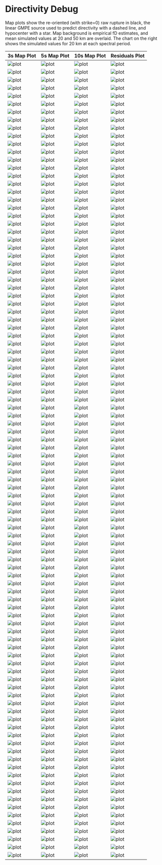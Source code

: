 # Directivity Debug

Map plots show the re-oriented (with strike=0) raw rupture in black, the linear GMPE source used to predict directivity with a dashed line, and hypocenter with a star. Map background is empirical fD estimates, and mean simulated values at 20 and 50 km are overlaid. The chart on the right shows the simulated values for 20 km at each spectral period.

| 3s Map Plot | 5s Map Plot | 10s Map Plot | Residuals Plot |
|-----|-----|-----|-----|
| ![plot](event_44788_map_3s.png) | ![plot](event_44788_map_5s.png) | ![plot](event_44788_map_10s.png) | ![plot](event_44788_residuals.png) |
| ![plot](event_49436_map_3s.png) | ![plot](event_49436_map_5s.png) | ![plot](event_49436_map_10s.png) | ![plot](event_49436_residuals.png) |
| ![plot](event_52582_map_3s.png) | ![plot](event_52582_map_5s.png) | ![plot](event_52582_map_10s.png) | ![plot](event_52582_residuals.png) |
| ![plot](event_57778_map_3s.png) | ![plot](event_57778_map_5s.png) | ![plot](event_57778_map_10s.png) | ![plot](event_57778_residuals.png) |
| ![plot](event_63323_map_3s.png) | ![plot](event_63323_map_5s.png) | ![plot](event_63323_map_10s.png) | ![plot](event_63323_residuals.png) |
| ![plot](event_64560_map_3s.png) | ![plot](event_64560_map_5s.png) | ![plot](event_64560_map_10s.png) | ![plot](event_64560_residuals.png) |
| ![plot](event_87254_map_3s.png) | ![plot](event_87254_map_5s.png) | ![plot](event_87254_map_10s.png) | ![plot](event_87254_residuals.png) |
| ![plot](event_100661_map_3s.png) | ![plot](event_100661_map_5s.png) | ![plot](event_100661_map_10s.png) | ![plot](event_100661_residuals.png) |
| ![plot](event_101824_map_3s.png) | ![plot](event_101824_map_5s.png) | ![plot](event_101824_map_10s.png) | ![plot](event_101824_residuals.png) |
| ![plot](event_110765_map_3s.png) | ![plot](event_110765_map_5s.png) | ![plot](event_110765_map_10s.png) | ![plot](event_110765_residuals.png) |
| ![plot](event_136826_map_3s.png) | ![plot](event_136826_map_5s.png) | ![plot](event_136826_map_10s.png) | ![plot](event_136826_residuals.png) |
| ![plot](event_151646_map_3s.png) | ![plot](event_151646_map_5s.png) | ![plot](event_151646_map_10s.png) | ![plot](event_151646_residuals.png) |
| ![plot](event_180979_map_3s.png) | ![plot](event_180979_map_5s.png) | ![plot](event_180979_map_10s.png) | ![plot](event_180979_residuals.png) |
| ![plot](event_181213_map_3s.png) | ![plot](event_181213_map_5s.png) | ![plot](event_181213_map_10s.png) | ![plot](event_181213_residuals.png) |
| ![plot](event_181584_map_3s.png) | ![plot](event_181584_map_5s.png) | ![plot](event_181584_map_10s.png) | ![plot](event_181584_residuals.png) |
| ![plot](event_186087_map_3s.png) | ![plot](event_186087_map_5s.png) | ![plot](event_186087_map_10s.png) | ![plot](event_186087_residuals.png) |
| ![plot](event_189639_map_3s.png) | ![plot](event_189639_map_5s.png) | ![plot](event_189639_map_10s.png) | ![plot](event_189639_residuals.png) |
| ![plot](event_207443_map_3s.png) | ![plot](event_207443_map_5s.png) | ![plot](event_207443_map_10s.png) | ![plot](event_207443_residuals.png) |
| ![plot](event_227730_map_3s.png) | ![plot](event_227730_map_5s.png) | ![plot](event_227730_map_10s.png) | ![plot](event_227730_residuals.png) |
| ![plot](event_243133_map_3s.png) | ![plot](event_243133_map_5s.png) | ![plot](event_243133_map_10s.png) | ![plot](event_243133_residuals.png) |
| ![plot](event_259886_map_3s.png) | ![plot](event_259886_map_5s.png) | ![plot](event_259886_map_10s.png) | ![plot](event_259886_residuals.png) |
| ![plot](event_264484_map_3s.png) | ![plot](event_264484_map_5s.png) | ![plot](event_264484_map_10s.png) | ![plot](event_264484_residuals.png) |
| ![plot](event_324815_map_3s.png) | ![plot](event_324815_map_5s.png) | ![plot](event_324815_map_10s.png) | ![plot](event_324815_residuals.png) |
| ![plot](event_343164_map_3s.png) | ![plot](event_343164_map_5s.png) | ![plot](event_343164_map_10s.png) | ![plot](event_343164_residuals.png) |
| ![plot](event_356539_map_3s.png) | ![plot](event_356539_map_5s.png) | ![plot](event_356539_map_10s.png) | ![plot](event_356539_residuals.png) |
| ![plot](event_362686_map_3s.png) | ![plot](event_362686_map_5s.png) | ![plot](event_362686_map_10s.png) | ![plot](event_362686_residuals.png) |
| ![plot](event_367749_map_3s.png) | ![plot](event_367749_map_5s.png) | ![plot](event_367749_map_10s.png) | ![plot](event_367749_residuals.png) |
| ![plot](event_394779_map_3s.png) | ![plot](event_394779_map_5s.png) | ![plot](event_394779_map_10s.png) | ![plot](event_394779_residuals.png) |
| ![plot](event_421444_map_3s.png) | ![plot](event_421444_map_5s.png) | ![plot](event_421444_map_10s.png) | ![plot](event_421444_residuals.png) |
| ![plot](event_429807_map_3s.png) | ![plot](event_429807_map_5s.png) | ![plot](event_429807_map_10s.png) | ![plot](event_429807_residuals.png) |
| ![plot](event_437764_map_3s.png) | ![plot](event_437764_map_5s.png) | ![plot](event_437764_map_10s.png) | ![plot](event_437764_residuals.png) |
| ![plot](event_476609_map_3s.png) | ![plot](event_476609_map_5s.png) | ![plot](event_476609_map_10s.png) | ![plot](event_476609_residuals.png) |
| ![plot](event_489077_map_3s.png) | ![plot](event_489077_map_5s.png) | ![plot](event_489077_map_10s.png) | ![plot](event_489077_residuals.png) |
| ![plot](event_524116_map_3s.png) | ![plot](event_524116_map_5s.png) | ![plot](event_524116_map_10s.png) | ![plot](event_524116_residuals.png) |
| ![plot](event_528225_map_3s.png) | ![plot](event_528225_map_5s.png) | ![plot](event_528225_map_10s.png) | ![plot](event_528225_residuals.png) |
| ![plot](event_552049_map_3s.png) | ![plot](event_552049_map_5s.png) | ![plot](event_552049_map_10s.png) | ![plot](event_552049_residuals.png) |
| ![plot](event_559988_map_3s.png) | ![plot](event_559988_map_5s.png) | ![plot](event_559988_map_10s.png) | ![plot](event_559988_residuals.png) |
| ![plot](event_584983_map_3s.png) | ![plot](event_584983_map_5s.png) | ![plot](event_584983_map_10s.png) | ![plot](event_584983_residuals.png) |
| ![plot](event_587067_map_3s.png) | ![plot](event_587067_map_5s.png) | ![plot](event_587067_map_10s.png) | ![plot](event_587067_residuals.png) |
| ![plot](event_600836_map_3s.png) | ![plot](event_600836_map_5s.png) | ![plot](event_600836_map_10s.png) | ![plot](event_600836_residuals.png) |
| ![plot](event_601796_map_3s.png) | ![plot](event_601796_map_5s.png) | ![plot](event_601796_map_10s.png) | ![plot](event_601796_residuals.png) |
| ![plot](event_610502_map_3s.png) | ![plot](event_610502_map_5s.png) | ![plot](event_610502_map_10s.png) | ![plot](event_610502_residuals.png) |
| ![plot](event_636900_map_3s.png) | ![plot](event_636900_map_5s.png) | ![plot](event_636900_map_10s.png) | ![plot](event_636900_residuals.png) |
| ![plot](event_640949_map_3s.png) | ![plot](event_640949_map_5s.png) | ![plot](event_640949_map_10s.png) | ![plot](event_640949_residuals.png) |
| ![plot](event_674974_map_3s.png) | ![plot](event_674974_map_5s.png) | ![plot](event_674974_map_10s.png) | ![plot](event_674974_residuals.png) |
| ![plot](event_681888_map_3s.png) | ![plot](event_681888_map_5s.png) | ![plot](event_681888_map_10s.png) | ![plot](event_681888_residuals.png) |
| ![plot](event_727443_map_3s.png) | ![plot](event_727443_map_5s.png) | ![plot](event_727443_map_10s.png) | ![plot](event_727443_residuals.png) |
| ![plot](event_727741_map_3s.png) | ![plot](event_727741_map_5s.png) | ![plot](event_727741_map_10s.png) | ![plot](event_727741_residuals.png) |
| ![plot](event_781828_map_3s.png) | ![plot](event_781828_map_5s.png) | ![plot](event_781828_map_10s.png) | ![plot](event_781828_residuals.png) |
| ![plot](event_828505_map_3s.png) | ![plot](event_828505_map_5s.png) | ![plot](event_828505_map_10s.png) | ![plot](event_828505_residuals.png) |
| ![plot](event_833645_map_3s.png) | ![plot](event_833645_map_5s.png) | ![plot](event_833645_map_10s.png) | ![plot](event_833645_residuals.png) |
| ![plot](event_900223_map_3s.png) | ![plot](event_900223_map_5s.png) | ![plot](event_900223_map_10s.png) | ![plot](event_900223_residuals.png) |
| ![plot](event_907134_map_3s.png) | ![plot](event_907134_map_5s.png) | ![plot](event_907134_map_10s.png) | ![plot](event_907134_residuals.png) |
| ![plot](event_935425_map_3s.png) | ![plot](event_935425_map_5s.png) | ![plot](event_935425_map_10s.png) | ![plot](event_935425_residuals.png) |
| ![plot](event_1011410_map_3s.png) | ![plot](event_1011410_map_5s.png) | ![plot](event_1011410_map_10s.png) | ![plot](event_1011410_residuals.png) |
| ![plot](event_1041450_map_3s.png) | ![plot](event_1041450_map_5s.png) | ![plot](event_1041450_map_10s.png) | ![plot](event_1041450_residuals.png) |
| ![plot](event_1108474_map_3s.png) | ![plot](event_1108474_map_5s.png) | ![plot](event_1108474_map_10s.png) | ![plot](event_1108474_residuals.png) |
| ![plot](event_1152417_map_3s.png) | ![plot](event_1152417_map_5s.png) | ![plot](event_1152417_map_10s.png) | ![plot](event_1152417_residuals.png) |
| ![plot](event_1187096_map_3s.png) | ![plot](event_1187096_map_5s.png) | ![plot](event_1187096_map_10s.png) | ![plot](event_1187096_residuals.png) |
| ![plot](event_1195919_map_3s.png) | ![plot](event_1195919_map_5s.png) | ![plot](event_1195919_map_10s.png) | ![plot](event_1195919_residuals.png) |
| ![plot](event_1202977_map_3s.png) | ![plot](event_1202977_map_5s.png) | ![plot](event_1202977_map_10s.png) | ![plot](event_1202977_residuals.png) |
| ![plot](event_1241820_map_3s.png) | ![plot](event_1241820_map_5s.png) | ![plot](event_1241820_map_10s.png) | ![plot](event_1241820_residuals.png) |
| ![plot](event_1258073_map_3s.png) | ![plot](event_1258073_map_5s.png) | ![plot](event_1258073_map_10s.png) | ![plot](event_1258073_residuals.png) |
| ![plot](event_1359080_map_3s.png) | ![plot](event_1359080_map_5s.png) | ![plot](event_1359080_map_10s.png) | ![plot](event_1359080_residuals.png) |
| ![plot](event_1371441_map_3s.png) | ![plot](event_1371441_map_5s.png) | ![plot](event_1371441_map_10s.png) | ![plot](event_1371441_residuals.png) |
| ![plot](event_1431670_map_3s.png) | ![plot](event_1431670_map_5s.png) | ![plot](event_1431670_map_10s.png) | ![plot](event_1431670_residuals.png) |
| ![plot](event_1454460_map_3s.png) | ![plot](event_1454460_map_5s.png) | ![plot](event_1454460_map_10s.png) | ![plot](event_1454460_residuals.png) |
| ![plot](event_1479837_map_3s.png) | ![plot](event_1479837_map_5s.png) | ![plot](event_1479837_map_10s.png) | ![plot](event_1479837_residuals.png) |
| ![plot](event_1556419_map_3s.png) | ![plot](event_1556419_map_5s.png) | ![plot](event_1556419_map_10s.png) | ![plot](event_1556419_residuals.png) |
| ![plot](event_1565664_map_3s.png) | ![plot](event_1565664_map_5s.png) | ![plot](event_1565664_map_10s.png) | ![plot](event_1565664_residuals.png) |
| ![plot](event_1586460_map_3s.png) | ![plot](event_1586460_map_5s.png) | ![plot](event_1586460_map_10s.png) | ![plot](event_1586460_residuals.png) |
| ![plot](event_1628172_map_3s.png) | ![plot](event_1628172_map_5s.png) | ![plot](event_1628172_map_10s.png) | ![plot](event_1628172_residuals.png) |
| ![plot](event_1636219_map_3s.png) | ![plot](event_1636219_map_5s.png) | ![plot](event_1636219_map_10s.png) | ![plot](event_1636219_residuals.png) |
| ![plot](event_1651955_map_3s.png) | ![plot](event_1651955_map_5s.png) | ![plot](event_1651955_map_10s.png) | ![plot](event_1651955_residuals.png) |
| ![plot](event_1681050_map_3s.png) | ![plot](event_1681050_map_5s.png) | ![plot](event_1681050_map_10s.png) | ![plot](event_1681050_residuals.png) |
| ![plot](event_1684893_map_3s.png) | ![plot](event_1684893_map_5s.png) | ![plot](event_1684893_map_10s.png) | ![plot](event_1684893_residuals.png) |
| ![plot](event_1712583_map_3s.png) | ![plot](event_1712583_map_5s.png) | ![plot](event_1712583_map_10s.png) | ![plot](event_1712583_residuals.png) |
| ![plot](event_1723251_map_3s.png) | ![plot](event_1723251_map_5s.png) | ![plot](event_1723251_map_10s.png) | ![plot](event_1723251_residuals.png) |
| ![plot](event_1731714_map_3s.png) | ![plot](event_1731714_map_5s.png) | ![plot](event_1731714_map_10s.png) | ![plot](event_1731714_residuals.png) |
| ![plot](event_1853036_map_3s.png) | ![plot](event_1853036_map_5s.png) | ![plot](event_1853036_map_10s.png) | ![plot](event_1853036_residuals.png) |
| ![plot](event_1898303_map_3s.png) | ![plot](event_1898303_map_5s.png) | ![plot](event_1898303_map_10s.png) | ![plot](event_1898303_residuals.png) |
| ![plot](event_1905763_map_3s.png) | ![plot](event_1905763_map_5s.png) | ![plot](event_1905763_map_10s.png) | ![plot](event_1905763_residuals.png) |
| ![plot](event_1936097_map_3s.png) | ![plot](event_1936097_map_5s.png) | ![plot](event_1936097_map_10s.png) | ![plot](event_1936097_residuals.png) |
| ![plot](event_2006903_map_3s.png) | ![plot](event_2006903_map_5s.png) | ![plot](event_2006903_map_10s.png) | ![plot](event_2006903_residuals.png) |
| ![plot](event_2025014_map_3s.png) | ![plot](event_2025014_map_5s.png) | ![plot](event_2025014_map_10s.png) | ![plot](event_2025014_residuals.png) |
| ![plot](event_2025015_map_3s.png) | ![plot](event_2025015_map_5s.png) | ![plot](event_2025015_map_10s.png) | ![plot](event_2025015_residuals.png) |
| ![plot](event_2058713_map_3s.png) | ![plot](event_2058713_map_5s.png) | ![plot](event_2058713_map_10s.png) | ![plot](event_2058713_residuals.png) |
| ![plot](event_2063197_map_3s.png) | ![plot](event_2063197_map_5s.png) | ![plot](event_2063197_map_10s.png) | ![plot](event_2063197_residuals.png) |
| ![plot](event_2101664_map_3s.png) | ![plot](event_2101664_map_5s.png) | ![plot](event_2101664_map_10s.png) | ![plot](event_2101664_residuals.png) |
| ![plot](event_2132580_map_3s.png) | ![plot](event_2132580_map_5s.png) | ![plot](event_2132580_map_10s.png) | ![plot](event_2132580_residuals.png) |
| ![plot](event_2140837_map_3s.png) | ![plot](event_2140837_map_5s.png) | ![plot](event_2140837_map_10s.png) | ![plot](event_2140837_residuals.png) |
| ![plot](event_2157671_map_3s.png) | ![plot](event_2157671_map_5s.png) | ![plot](event_2157671_map_10s.png) | ![plot](event_2157671_residuals.png) |
| ![plot](event_2179002_map_3s.png) | ![plot](event_2179002_map_5s.png) | ![plot](event_2179002_map_10s.png) | ![plot](event_2179002_residuals.png) |
| ![plot](event_2200589_map_3s.png) | ![plot](event_2200589_map_5s.png) | ![plot](event_2200589_map_10s.png) | ![plot](event_2200589_residuals.png) |
| ![plot](event_2224974_map_3s.png) | ![plot](event_2224974_map_5s.png) | ![plot](event_2224974_map_10s.png) | ![plot](event_2224974_residuals.png) |
| ![plot](event_2264277_map_3s.png) | ![plot](event_2264277_map_5s.png) | ![plot](event_2264277_map_10s.png) | ![plot](event_2264277_residuals.png) |
| ![plot](event_2365974_map_3s.png) | ![plot](event_2365974_map_5s.png) | ![plot](event_2365974_map_10s.png) | ![plot](event_2365974_residuals.png) |
| ![plot](event_2483066_map_3s.png) | ![plot](event_2483066_map_5s.png) | ![plot](event_2483066_map_10s.png) | ![plot](event_2483066_residuals.png) |
| ![plot](event_2487709_map_3s.png) | ![plot](event_2487709_map_5s.png) | ![plot](event_2487709_map_10s.png) | ![plot](event_2487709_residuals.png) |
| ![plot](event_2490502_map_3s.png) | ![plot](event_2490502_map_5s.png) | ![plot](event_2490502_map_10s.png) | ![plot](event_2490502_residuals.png) |

